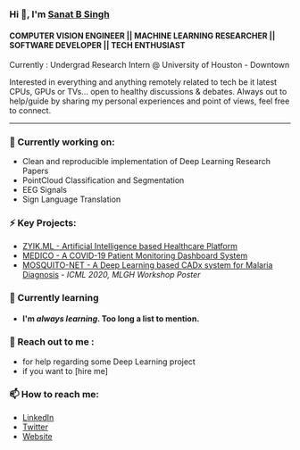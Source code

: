 ### Hi 👋, I'm [Sanat B Singh](https://snatsingh.github.io)
#### COMPUTER VISION ENGINEER || MACHINE LEARNING RESEARCHER || SOFTWARE DEVELOPER || TECH ENTHUSIAST

Currently : Undergrad Research Intern @ University of Houston - Downtown

Interested in everything and anything remotely related to tech be it latest CPUs, GPUs or TVs... open to healthy discussions & debates.
Always out to help/guide by sharing my personal experiences and point of views, feel free to connect.

---

### 🔭 Currently working on:
- Clean and reproducible implementation of Deep Learning Research Papers
- PointCloud Classification and Segmentation
- EEG Signals
- Sign Language Translation

### ⚡ Key Projects:
- [ZYIK.ML - Artificial Intelligence based Healthcare Platform](https://zyik.ml/)
- [MEDICO - A COVID-19 Patient Monitoring Dashboard System](http://zyik-medico.herokuapp.com/index.html)
- [MOSQUITO-NET - A Deep Learning based CADx system for Malaria Diagnosis](https://drive.google.com/file/d/1OoCqThpsm9N38eUTGNmxwRhVat8IxWVl/view) - *ICML 2020, MLGH Workshop Poster*

### 🌱 Currently learning
- #### I'm *always learning*. Too long a list to mention. 

### 💬 Reach out to me :
- for help regarding some Deep Learning project
- if you want to [hire me] 

### 📫 How to reach me:
- [LinkedIn](https://www.linkedin.com/in/sanatbsingh/)
- [Twitter](https://twitter.com/netdrop78)
- [Website](https://sanatsingh.github.io/)
